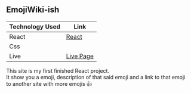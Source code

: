 ## EmojiWiki-ish

Technology Used  | Link
------------- | -------------
React  | [React](https://reactjs.org/)
Css  | 
Live | [Live Page](https://fredrikthunberg.github.io/my-app/)


This site is my first finished React project. <br>
It show you a emoji, description of that said emoji and a link to that emoji <br>
to another site with more emojis :+1:
